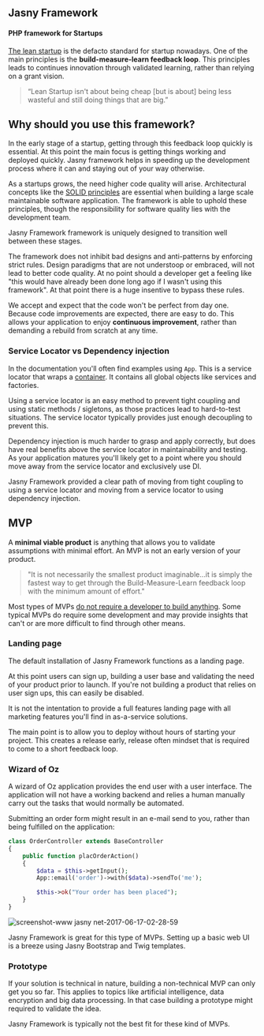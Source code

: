 Jasny Framework
----

#### PHP framework for Startups

[The lean startup](http://theleanstartup.com/) is the defacto standard for startup nowadays. One of the main principles
is the **build-measure-learn feedback loop**. This principles leads to continues innovation through validated learning,
rather than relying on a grant vision.

> “Lean Startup isn't about being cheap [but is about] being less wasteful and still doing things that are big.”


## Why should you use this framework?

In the early stage of a startup, getting through this feedback loop quickly is essential. At this point the main focus
is getting things working and deployed quickly. Jasny framework helps in speeding up the development process where it
can and staying out of your way otherwise.

As a startups grows, the need higher code quality will arise. Architectural concepts like the [SOLID principles](https://en.wikipedia.org/wiki/SOLID)
are essential when building a large scale maintainable software application. The framework is able to uphold these
principles, though the responsibility for software quality lies with the development team.

Jasny Framework framework is uniquely designed to transition well between these stages.

The framework does not inhibit bad designs and anti-patterns by enforcing strict rules. Design paradigms that are not
understoop or embraced, will not lead to better code quality. At no point should a developer get a feeling like "this
would have already been done long ago if I wasn't using this framework". At that point there is a huge insentive to
bypass these rules.

We accept and expect that the code won't be perfect from day one. Because code improvements are expected, there are
easy to do. This allows your application to enjoy **continuous improvement**, rather than demanding a rebuild from
scratch at any time.

### Service Locator vs Dependency injection

In the documentation you'll often find examples using `App`. This is a service locator that wraps a 
[container](https://github.com/container-interop/fig-standards/blob/master/proposed/container.md). It contains all
global objects like services and factories.

Using a service locator is an easy method to prevent tight coupling and using static methods / sigletons, as those
practices lead to hard-to-test situations. The service locator typically provides just enough decoupling to prevent
this.

Dependency injection is much harder to grasp and apply correctly, but does have real benefits above the service
locator in maintainability and testing. As your application matures you'll likely get to a point where you should move
away from the service locator and exclusively use DI.

Jasny Framework provided a clear path of moving from tight coupling to using a service locator and moving from a
service locator to using dependency injection.


## MVP

A **minimal viable product** is anything that allows you to validate assumptions with minimal effort. An MVP is not an
early version of your product.

> "It is not necessarily the smallest product imaginable...it is simply the fastest way to get through the
> Build-Measure-Learn feedback loop with the minimum amount of effort." 

Most types of MVPs [do not require a developer to build anything](http://blog.strategyzer.com/posts/2015/5/7/dont-build-when-you-build-measure-learn).
Some typical MVPs do require some development and may provide insights that can't or are more difficult to find through
other means.

### Landing page

The default installation of Jasny Framework functions as a landing page.

At this point users can sign up, building a user base and validating the need of your product prior to launch. If
you're not building a product that relies on user sign ups, this can easily be disabled.

It is not the intentation to provide a full features landing page with all marketing features you'll find in
as-a-service solutions.

The main point is to allow you to deploy without hours of starting your project. This creates a release early, release
often mindset that is required to come to a short feedback loop.

### Wizard of Oz

A wizard of Oz application provides the end user with a user interface. The application will not have a working
backend and relies a human manually carry out the tasks that would normally be automated.

Submitting an order form might result in an e-mail send to you, rather than being fulfilled on the application: 

```php
class OrderController extends BaseController
{
    public function placOrderAction()
    {
        $data = $this->getInput();
        App::email('order')->with($data)->sendTo('me');

        $this->ok("Your order has been placed");
    }
}
```

![screenshot-www jasny net-2017-06-17-02-28-59](https://user-images.githubusercontent.com/100821/27248521-f3a103ae-5304-11e7-8477-66216e72068a.png)

Jasny Framework is great for this type of MVPs. Setting up a basic web UI is a breeze using Jasny Bootstrap and Twig
templates.

### Prototype

If your solution is technical in nature, building a non-technical MVP can only get you so far. This applies to topics
like artificial intelligence, data encryption and big data processing. In that case building a prototype might required
to validate the idea.

Jasny Framework is typically not the best fit for these kind of MVPs.

